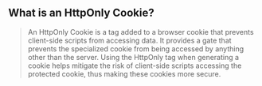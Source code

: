 ## What is an HttpOnly Cookie?

> An HttpOnly Cookie is a tag added to a browser cookie that prevents client-side scripts from accessing data. It provides a gate that prevents the specialized cookie from being accessed by anything other than the server.  Using the HttpOnly tag when generating a cookie helps mitigate the risk of client-side scripts accessing the protected cookie, thus making these cookies more secure.